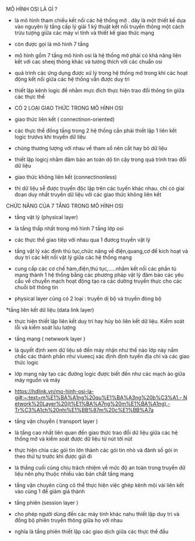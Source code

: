 MÔ HÌNH OSI LÀ GÌ ?
* là mô hình tham chiếu kết nối các hệ thống mở . dây là một thiết kế dựa vào nguyên lý tầng cấp lý giải 1 kỹ thuật kết nối truyền thông một cách trừu tượng giữa các máy vi tính và thiết kế giao thức mạng
* còn được gọi là mô hình 7 tầng
* mô hình gồm 7 tầng mô hình osi là hệ thống mở phải có khả năng liên kết với cac sheej thóng khác và tương thích với các chuẩn osi
*  quá trình các ứng dụng được xử lý trong hệ thống mở trong khi các hoạt động kết nối giữa các hệ thống vẫn được duy trì
*  thiết lập kênh logic đề nhằm mực đích thực hiện trao đổi thông tin giữa các thực thể

*  CÓ 2 LOẠI GIAO THỨC TRONG MÔ HÌNH OSI
*  giao thức liên kết ( connectinon-oriented)
*  các thực thể đồng tầng trong 2 hệ thống cần phải thiết lập 1 liên kết logic trươvs khi truyền dữ liệu
*  chúng thương lượng với nhau về tham số nên cắt hay bỏ dữ liệu
*  thiết lập logicj nhằm đảm bảo an toàn dộ tin cậy trong quá trình trao đổi dữ liệu
*  giao thức không liên kết (connectinonless)
*  thì dữ liệu sễ được truyền độc lập trên các tuyến khác nhau. chỉ có giai đoạn duy nhất truyền dữ liệu với các giao thức không liên kết

CHỨC NĂNG CỦA 7 TẦNG TRONG MÔ HÌNH OSI

* tầng vật lý (physical layer)
* là tầng thấp nhất trong mô hình 7 tầng lớp osi
* các thực thể giao tiêp với nhau  qua 1 đươcg truyền vật lý
* tầng vật lý xác định thủ tục,chức năng về điện,quang,cơ để kich hoạt và duy trì các kết nối vật lý giữa các hệ thống mạng
* cung cấp các cơ chế hàm,điện,thủ tục,.....nhằm kết nối các phần tủ mạng thành 1 hệ thống bằng các phương pháp vật lý đảm bảo các yêu cầu về chuyển mạch hoạt động tạo ra các dường truyền thực cho các chuỗi bit thông tin

* physical layer cũng có 2 loại : truyền dị bộ và truyền đòng bộ

*tầng liên kết dữ liệu (data link layer)
* thực hiện thiết lập liên kết duy trì hay hủy bỏ liên kết dữ liệu. Kiểm soát lỗi và kiểm soát lưu lượng

* tầng mạng ( netwwork layer )
* là quyết định xem dữ liệu sẽ đến máy nhận như thế nào lớp này nắm chắc các thành phần như viueecj xác định định tuyến địa chỉ và các giao thức logic
* lớp mạng này tạo các đường logic được biết đến như các mạch ảo giữa máy nguồn và máy 
* https://hdlink.vn/mo-hinh-osi-la-gi#:~:text=m%E1%BA%A1ng%20qu%E1%BA%A3ng%20b%C3%A1.-,Network%20Layer%20(t%E1%BA%A7ng%20m%E1%BA%A1ng),-Tr%C3%A1ch%20nhi%E1%BB%87m%20c%E1%BB%A7a

* tầng vận chuyển ( transport layer )
* là tầng cao nhất liên quan đến giao thức trao đổi dữ liệu giữa các hệ thống mở và kiểm soát được dữ liệu từ nút tới nút
* thực hiện chia các gói tin lớn thành các gói tin nhỏ và đánh số gói in theo thứ tự trước khi được gửi đi
* là thầng cuối cùng  chịu trách nhiệm về mức độ an toàn trong truyền dữ liệu nên phụ thuộc nhiều vào bản chất tầng mạng
* tầng vận chuyên cũng cõ thể thực hiện việc ghép kênh mội vài liên kết vào cùng 1 để giảm giá thành

* tầng phiên (session layer )
* cho phép người dùng đến các máy tính khác nahu thiết lập duy trì và đồng bộ phiên truyền thông giữa họ với nhau
* nghĩa là tầng phiên thiết lập các giao dịch giữa các thực thể đầu  


